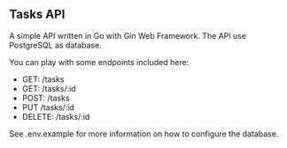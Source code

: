 ## Tasks API
A simple API written in Go with Gin Web Framework. The API use PostgreSQL as database.

You can play with some endpoints included here:
* GET: /tasks
* GET: /tasks/:id
* POST: /tasks
* PUT /tasks/:id
* DELETE: /tasks/:id

See .env.example for more information on how to configure the database.
